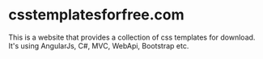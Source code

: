 csstemplatesforfree.com
=======================

This is a website that provides a collection of css templates for download. It's using AngularJs, C#, MVC, WebApi, Bootstrap etc.
